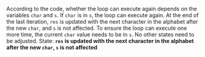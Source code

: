 According to the code, whether the loop can execute again depends on the variables `char` and `s`. If `char` is in `s`, the loop can execute again. At the end of the last iteration, `res` is updated with the next character in the alphabet after the new `char`, and `s` is not affected. To ensure the loop can execute one more time, the current `char` value needs to be in `s`. No other states need to be adjusted.
State: **`res` is updated with the next character in the alphabet after the new `char`, `s` is not affected**